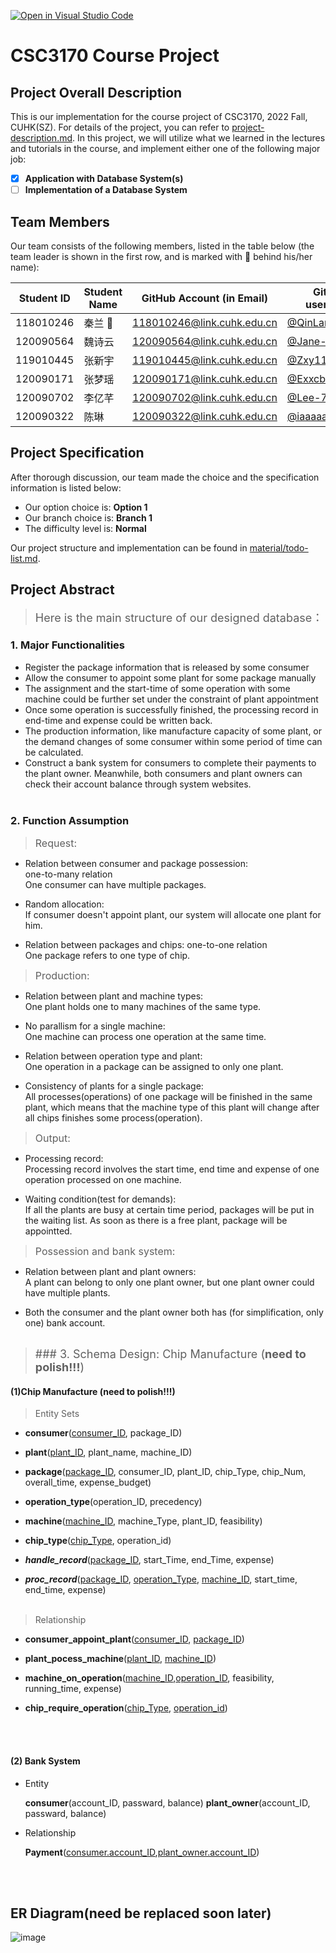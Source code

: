 [![Open in Visual Studio Code](https://classroom.github.com/assets/open-in-vscode-c66648af7eb3fe8bc4f294546bfd86ef473780cde1dea487d3c4ff354943c9ae.svg)](https://classroom.github.com/online_ide?assignment_repo_id=9422486&assignment_repo_type=AssignmentRepo)
# CSC3170 Course Project

## Project Overall Description

This is our implementation for the course project of CSC3170, 2022 Fall, CUHK(SZ). For details of the project, you can refer to [project-description.md](project-description.md). In this project, we will utilize what we learned in the lectures and tutorials in the course, and implement either one of the following major job:

<!-- Please fill in "x" to replace the blank space between "[]" to tick the todo item; it's ticked on the first one by default. -->

- [x] **Application with Database System(s)**
- [ ] **Implementation of a Database System**

## Team Members

Our team consists of the following members, listed in the table below (the team leader is shown in the first row, and is marked with 🚩 behind his/her name):

<!-- change the info below to be the real case -->

| Student ID | Student Name | GitHub Account (in Email) | GitHub username |
| ---------- | ------------ | ------------------------- |-----------------|
| 118010246  | 秦兰 🚩      | 118010246@link.cuhk.edu.cn|[@QinLan18](https://github.com/QinLan18)        |
| 120090564  | 魏诗云       | 120090564@link.cuhk.edu.cn| [@Jane-912](https://github.com/Jane-912)        |
| 119010445  | 张新宇       | 119010445@link.cuhk.edu.cn| [@Zxy119010445](https://github.com/Zxy119010445) |
| 120090171  | 张梦瑶       | 120090171@link.cuhk.edu.cn| [@Exxcbt](https://github.com/Zmysjwgj)       |
| 120090702  | 李亿芊       | 120090702@link.cuhk.edu.cn| [@Lee-7102](https://github.com/Lee-7102)       |
| 120090322  | 陈琳         | 120090322@link.cuhk.edu.cn| [@iaaaaaamgood](https://github.com/iaaaaaamgood) |

## Project Specification

<!-- You should remove the terms/sentence that is not necessary considering your option/branch/difficulty choice -->

After thorough discussion, our team made the choice and the specification information is listed below:

- Our option choice is: **Option 1**
- Our branch choice is: **Branch 1**
- The difficulty level is: **Normal**


Our project structure and implementation can be found in [material/todo-list.md](./material/todo-list.md).
## Project Abstract
> <font size = 4>Here is the main structure of our designed database：</font>
### 1. Major Functionalities
- Register the package information that is 
released by some consumer
- Allow the consumer to appoint some plant for 
some package manually
- The assignment and the start-time of some 
operation with some machine could be further set 
under the constraint of plant appointment
- Once some operation is successfully finished, 
the processing record in end-time and expense 
could be written back.
- The production information, like manufacture 
capacity of some plant, or the demand changes of 
some consumer within some period of time can be 
calculated.
- Construct a bank system for consumers to complete their payments to the plant owner. Meanwhile, both consumers and plant owners can check their account balance through system websites.
<br></br>

### 2. Function Assumption
> <font size = 3.5>Request:</font>
- Relation between consumer and package possession:  
one-to-many relation  
One consumer can have multiple packages.

- Random allocation:  
If consumer doesn't appoint plant, our system will allocate one plant 
for him.

- Relation between packages and chips:
one-to-one relation  
One package refers to one type of chip. 

> <font size = 3.5>Production:</font> 
- Relation between plant and machine types:  
One plant holds one to many machines of the same type.

- No parallism for a single machine:  
One machine can process one operation at the same time.

- Relation between operation type and plant:  
One operation in a package can be assigned to only one plant.

- Consistency of plants for a single package:  
All processes(operations) of one package will be finished in the same plant, which means that the machine type of this plant will change after all chips finishes some process(operation).

> <font size = 3.5>Output:</font>
- Processing record:  
Processing record involves the start time, end time and expense of 
one operation processed on one machine.

- Waiting condition(test for demands):  
If all the plants are busy at certain time period, packages will be 
put in the waiting list. As soon as there is a free plant, package will be appointted.  

> <font size = 3.5>Possession and bank system:</font>
- Relation between plant and plant owners:  
A plant can belong to only one plant owner, but one plant owner could 
have multiple plants. 

- Both the consumer and the plant owner both has (for simplification, 
only one) bank account.
<br></br>

> <font size = 4>### 3. Schema Design: Chip Manufacture (__need to polish!!!__)</font>
#### (1)Chip Manufacture (__need to polish!!!__)
> Entity Sets

+ __consumer__(<u>consumer_ID</u>, package_ID)

+ __plant__(<u>plant_ID</u>, plant_name, machine_ID)

+ __package__(<u>package_ID</u>, consumer_ID, plant_ID, chip_Type, 
chip_Num, overall_time, expense_budget)

+ __operation_type__(operation_ID, precedency)

+ __machine__(<u>machine_ID</u>, machine_Type, plant_ID, feasibility)

+ __chip_type__(<u>chip_Type</u>, operation_id)

+ *__handle_record__*(<u>package_ID</u>, start_Time, end_Time, 
expense)

+ *__proc_record__*(<u>package_ID</u>, <u>operation_Type</u>, 
<u>machine_ID</u>, start_time, end_time, expense)
<br></br>


> Relationship

+ __consumer_appoint_plant__(<u>consumer_ID</u>, 
<u>package_ID</u>)

+ __plant_pocess_machine__(<u>plant_ID</u>,
<u>machine_ID</u>)

+ __machine_on_operation__(<u>machine_ID</u>,<u>operation_ID</u>, 
feasibility, running_time, expense)

+ __chip_require_operation__(<u>chip_Type</u>, <u>operation_id</u>)

<br></br>

#### (2) Bank System

+ Entity

    __consumer__(account_ID, passward, balance)
    __plant_owner__(account_ID, passward, balance)

+ Relationship

    __Payment__(<u>consumer.account_ID</u>,<u>plant_owner.account_ID</u>)

<br></br>

## ER Diagram(need be replaced soon later)
![image](https://user-images.githubusercontent.com/83419532/204967932-d6405bfc-a35a-4663-a913-5ef5928cd434.png)
<br></br>

